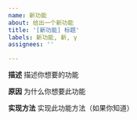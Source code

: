 ```yaml
---
name: 新功能
about: 给出一个新功能
title: '[新功能] 标题'
labels: 新功能, 新, γ
assignees: ''

---
```


**描述**
描述你想要的功能

**原因**
为什么你想要此功能

**实现方法**
实现此功能方法（如果你知道）
